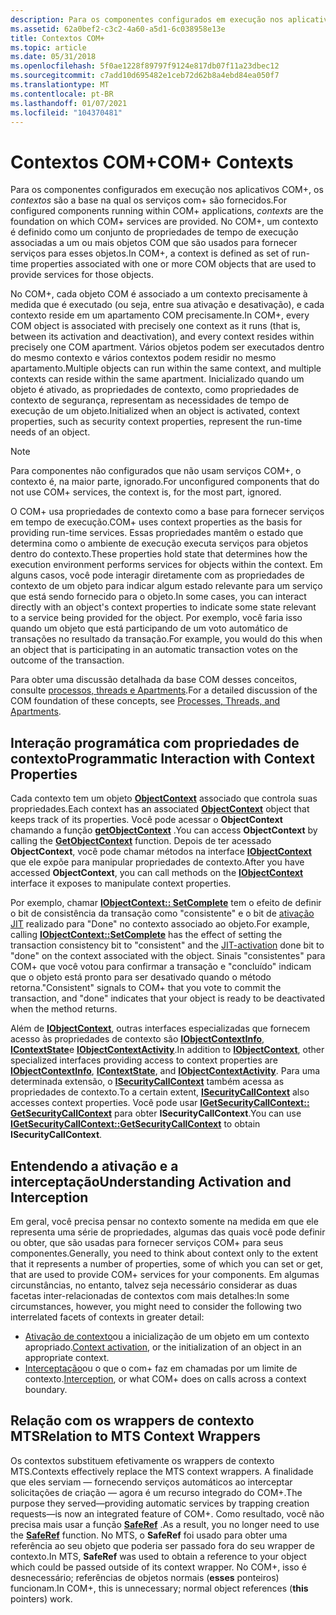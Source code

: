 ```yaml
---
description: Para os componentes configurados em execução nos aplicativos COM+, os contextos são a base na qual os serviços COM+ são fornecidos.
ms.assetid: 62a0bef2-c3c2-4a60-a5d1-6c038958e13e
title: Contextos COM+
ms.topic: article
ms.date: 05/31/2018
ms.openlocfilehash: 5f0ae1228f89797f9124e817db07f11a23dbec12
ms.sourcegitcommit: c7add10d695482e1ceb72d62b8a4ebd84ea050f7
ms.translationtype: MT
ms.contentlocale: pt-BR
ms.lasthandoff: 01/07/2021
ms.locfileid: "104370481"
---
```

# <a name="com-contexts"></a><span data-ttu-id="8ca99-103">Contextos COM+</span><span class="sxs-lookup"><span data-stu-id="8ca99-103">COM+ Contexts</span></span>

<span data-ttu-id="8ca99-104">Para os componentes configurados em execução nos aplicativos COM+, os *contextos* são a base na qual os serviços com+ são fornecidos.</span><span class="sxs-lookup"><span data-stu-id="8ca99-104">For configured components running within COM+ applications, *contexts* are the foundation on which COM+ services are provided.</span></span> <span data-ttu-id="8ca99-105">No COM+, um contexto é definido como um conjunto de propriedades de tempo de execução associadas a um ou mais objetos COM que são usados para fornecer serviços para esses objetos.</span><span class="sxs-lookup"><span data-stu-id="8ca99-105">In COM+, a context is defined as set of run-time properties associated with one or more COM objects that are used to provide services for those objects.</span></span>

<span data-ttu-id="8ca99-106">No COM+, cada objeto COM é associado a um contexto precisamente à medida que é executado (ou seja, entre sua ativação e desativação), e cada contexto reside em um apartamento COM precisamente.</span><span class="sxs-lookup"><span data-stu-id="8ca99-106">In COM+, every COM object is associated with precisely one context as it runs (that is, between its activation and deactivation), and every context resides within precisely one COM apartment.</span></span> <span data-ttu-id="8ca99-107">Vários objetos podem ser executados dentro do mesmo contexto e vários contextos podem residir no mesmo apartamento.</span><span class="sxs-lookup"><span data-stu-id="8ca99-107">Multiple objects can run within the same context, and multiple contexts can reside within the same apartment.</span></span> <span data-ttu-id="8ca99-108">Inicializado quando um objeto é ativado, as propriedades de contexto, como propriedades de contexto de segurança, representam as necessidades de tempo de execução de um objeto.</span><span class="sxs-lookup"><span data-stu-id="8ca99-108">Initialized when an object is activated, context properties, such as security context properties, represent the run-time needs of an object.</span></span>

> [!Note]  
> <span data-ttu-id="8ca99-109">Para componentes não configurados que não usam serviços COM+, o contexto é, na maior parte, ignorado.</span><span class="sxs-lookup"><span data-stu-id="8ca99-109">For unconfigured components that do not use COM+ services, the context is, for the most part, ignored.</span></span>

 

<span data-ttu-id="8ca99-110">O COM+ usa propriedades de contexto como a base para fornecer serviços em tempo de execução.</span><span class="sxs-lookup"><span data-stu-id="8ca99-110">COM+ uses context properties as the basis for providing run-time services.</span></span> <span data-ttu-id="8ca99-111">Essas propriedades mantêm o estado que determina como o ambiente de execução executa serviços para objetos dentro do contexto.</span><span class="sxs-lookup"><span data-stu-id="8ca99-111">These properties hold state that determines how the execution environment performs services for objects within the context.</span></span> <span data-ttu-id="8ca99-112">Em alguns casos, você pode interagir diretamente com as propriedades de contexto de um objeto para indicar algum estado relevante para um serviço que está sendo fornecido para o objeto.</span><span class="sxs-lookup"><span data-stu-id="8ca99-112">In some cases, you can interact directly with an object's context properties to indicate some state relevant to a service being provided for the object.</span></span> <span data-ttu-id="8ca99-113">Por exemplo, você faria isso quando um objeto que está participando de um voto automático de transações no resultado da transação.</span><span class="sxs-lookup"><span data-stu-id="8ca99-113">For example, you would do this when an object that is participating in an automatic transaction votes on the outcome of the transaction.</span></span>

<span data-ttu-id="8ca99-114">Para obter uma discussão detalhada da base COM desses conceitos, consulte [processos, threads e Apartments](/windows/desktop/com/processes--threads--and-apartments).</span><span class="sxs-lookup"><span data-stu-id="8ca99-114">For a detailed discussion of the COM foundation of these concepts, see [Processes, Threads, and Apartments](/windows/desktop/com/processes--threads--and-apartments).</span></span>

## <a name="programmatic-interaction-with-context-properties"></a><span data-ttu-id="8ca99-115">Interação programática com propriedades de contexto</span><span class="sxs-lookup"><span data-stu-id="8ca99-115">Programmatic Interaction with Context Properties</span></span>

<span data-ttu-id="8ca99-116">Cada contexto tem um objeto [**ObjectContext**](/windows/desktop/api/ComSvcs/nn-comsvcs-objectcontext) associado que controla suas propriedades.</span><span class="sxs-lookup"><span data-stu-id="8ca99-116">Each context has an associated [**ObjectContext**](/windows/desktop/api/ComSvcs/nn-comsvcs-objectcontext) object that keeps track of its properties.</span></span> <span data-ttu-id="8ca99-117">Você pode acessar o **ObjectContext** chamando a função [**getObjectContext**](/windows/desktop/api/ComSvcs/nf-comsvcs-getobjectcontext) .</span><span class="sxs-lookup"><span data-stu-id="8ca99-117">You can access **ObjectContext** by calling the [**GetObjectContext**](/windows/desktop/api/ComSvcs/nf-comsvcs-getobjectcontext) function.</span></span> <span data-ttu-id="8ca99-118">Depois de ter acessado **ObjectContext**, você pode chamar métodos na interface [**IObjectContext**](/windows/desktop/api/ComSvcs/nn-comsvcs-iobjectcontext) que ele expõe para manipular propriedades de contexto.</span><span class="sxs-lookup"><span data-stu-id="8ca99-118">After you have accessed **ObjectContext**, you can call methods on the [**IObjectContext**](/windows/desktop/api/ComSvcs/nn-comsvcs-iobjectcontext) interface it exposes to manipulate context properties.</span></span>

<span data-ttu-id="8ca99-119">Por exemplo, chamar [**IObjectContext:: SetComplete**](/windows/desktop/api/ComSvcs/nf-comsvcs-iobjectcontext-setcomplete) tem o efeito de definir o bit de consistência da transação como "consistente" e o bit de [ativação JIT](com--just-in-time-activation.md) realizado para "Done" no contexto associado ao objeto.</span><span class="sxs-lookup"><span data-stu-id="8ca99-119">For example, calling [**IObjectContext::SetComplete**](/windows/desktop/api/ComSvcs/nf-comsvcs-iobjectcontext-setcomplete) has the effect of setting the transaction consistency bit to "consistent" and the [JIT-activation](com--just-in-time-activation.md) done bit to "done" on the context associated with the object.</span></span> <span data-ttu-id="8ca99-120">Sinais "consistentes" para COM+ que você votou para confirmar a transação e "concluído" indicam que o objeto está pronto para ser desativado quando o método retorna.</span><span class="sxs-lookup"><span data-stu-id="8ca99-120">"Consistent" signals to COM+ that you vote to commit the transaction, and "done" indicates that your object is ready to be deactivated when the method returns.</span></span>

<span data-ttu-id="8ca99-121">Além de [**IObjectContext**](/windows/desktop/api/ComSvcs/nn-comsvcs-iobjectcontext), outras interfaces especializadas que fornecem acesso às propriedades de contexto são [**IObjectContextInfo**](/windows/desktop/api/ComSvcs/nn-comsvcs-iobjectcontextinfo), [**IContextState**](/windows/desktop/api/ComSvcs/nn-comsvcs-icontextstate)e [**IObjectContextActivity**](/windows/desktop/api/ComSvcs/nn-comsvcs-iobjectcontextactivity).</span><span class="sxs-lookup"><span data-stu-id="8ca99-121">In addition to [**IObjectContext**](/windows/desktop/api/ComSvcs/nn-comsvcs-iobjectcontext), other specialized interfaces providing access to context properties are [**IObjectContextInfo**](/windows/desktop/api/ComSvcs/nn-comsvcs-iobjectcontextinfo), [**IContextState**](/windows/desktop/api/ComSvcs/nn-comsvcs-icontextstate), and [**IObjectContextActivity**](/windows/desktop/api/ComSvcs/nn-comsvcs-iobjectcontextactivity).</span></span> <span data-ttu-id="8ca99-122">Para uma determinada extensão, o [**ISecurityCallContext**](/windows/desktop/api/ComSvcs/nn-comsvcs-isecuritycallcontext) também acessa as propriedades de contexto.</span><span class="sxs-lookup"><span data-stu-id="8ca99-122">To a certain extent, [**ISecurityCallContext**](/windows/desktop/api/ComSvcs/nn-comsvcs-isecuritycallcontext) also accesses context properties.</span></span> <span data-ttu-id="8ca99-123">Você pode usar [**IGetSecurityCallContext:: GetSecurityCallContext**](/windows/desktop/api/ComSvcs/nf-comsvcs-igetsecuritycallcontext-getsecuritycallcontext) para obter **ISecurityCallContext**.</span><span class="sxs-lookup"><span data-stu-id="8ca99-123">You can use [**IGetSecurityCallContext::GetSecurityCallContext**](/windows/desktop/api/ComSvcs/nf-comsvcs-igetsecuritycallcontext-getsecuritycallcontext) to obtain **ISecurityCallContext**.</span></span>

## <a name="understanding-activation-and-interception"></a><span data-ttu-id="8ca99-124">Entendendo a ativação e a interceptação</span><span class="sxs-lookup"><span data-stu-id="8ca99-124">Understanding Activation and Interception</span></span>

<span data-ttu-id="8ca99-125">Em geral, você precisa pensar no contexto somente na medida em que ele representa uma série de propriedades, algumas das quais você pode definir ou obter, que são usadas para fornecer serviços COM+ para seus componentes.</span><span class="sxs-lookup"><span data-stu-id="8ca99-125">Generally, you need to think about context only to the extent that it represents a number of properties, some of which you can set or get, that are used to provide COM+ services for your components.</span></span> <span data-ttu-id="8ca99-126">Em algumas circunstâncias, no entanto, talvez seja necessário considerar as duas facetas inter-relacionadas de contextos com mais detalhes:</span><span class="sxs-lookup"><span data-stu-id="8ca99-126">In some circumstances, however, you might need to consider the following two interrelated facets of contexts in greater detail:</span></span>

-   <span data-ttu-id="8ca99-127">[Ativação de contexto](context-activation.md)ou a inicialização de um objeto em um contexto apropriado.</span><span class="sxs-lookup"><span data-stu-id="8ca99-127">[Context activation](context-activation.md), or the initialization of an object in an appropriate context.</span></span>
-   <span data-ttu-id="8ca99-128">[Interceptação](interception-of-cross-context-calls.md)ou o que o com+ faz em chamadas por um limite de contexto.</span><span class="sxs-lookup"><span data-stu-id="8ca99-128">[Interception](interception-of-cross-context-calls.md), or what COM+ does on calls across a context boundary.</span></span>

## <a name="relation-to-mts-context-wrappers"></a><span data-ttu-id="8ca99-129">Relação com os wrappers de contexto MTS</span><span class="sxs-lookup"><span data-stu-id="8ca99-129">Relation to MTS Context Wrappers</span></span>

<span data-ttu-id="8ca99-130">Os contextos substituem efetivamente os wrappers de contexto MTS.</span><span class="sxs-lookup"><span data-stu-id="8ca99-130">Contexts effectively replace the MTS context wrappers.</span></span> <span data-ttu-id="8ca99-131">A finalidade que eles serviam — fornecendo serviços automáticos ao interceptar solicitações de criação — agora é um recurso integrado do COM+.</span><span class="sxs-lookup"><span data-stu-id="8ca99-131">The purpose they served—providing automatic services by trapping creation requests—is now an integrated feature of COM+.</span></span> <span data-ttu-id="8ca99-132">Como resultado, você não precisa mais usar a função [**SafeRef**](/windows/desktop/api/ComSvcs/nf-comsvcs-saferef) .</span><span class="sxs-lookup"><span data-stu-id="8ca99-132">As a result, you no longer need to use the [**SafeRef**](/windows/desktop/api/ComSvcs/nf-comsvcs-saferef) function.</span></span> <span data-ttu-id="8ca99-133">No MTS, o **SafeRef** foi usado para obter uma referência ao seu objeto que poderia ser passado fora do seu wrapper de contexto.</span><span class="sxs-lookup"><span data-stu-id="8ca99-133">In MTS, **SafeRef** was used to obtain a reference to your object which could be passed outside of its context wrapper.</span></span> <span data-ttu-id="8ca99-134">No COM+, isso é desnecessário; referências de objetos normais (**esses** ponteiros) funcionam.</span><span class="sxs-lookup"><span data-stu-id="8ca99-134">In COM+, this is unnecessary; normal object references (**this** pointers) work.</span></span>

 

 
